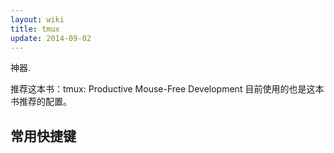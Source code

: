 ```yaml
---
layout: wiki
title: tmux
update: 2014-09-02
---
```


神器.

推荐这本书：tmux: Productive Mouse-Free Development
目前使用的也是这本书推荐的配置。

## 常用快捷键